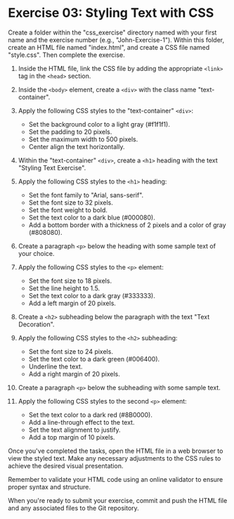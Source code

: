 # Exercise 03: Styling Text with CSS

Create a folder within the "css_exercise" directory named with your first name and the exercise number (e.g., "John-Exercise-1"). Within this folder, create an HTML file named "index.html", and create a CSS file named "style.css". Then complete the exercise.

1. Inside the HTML file, link the CSS file by adding the appropriate `<link>` tag in the `<head>` section.

2. Inside the `<body>` element, create a `<div>` with the class name "text-container".

3. Apply the following CSS styles to the "text-container" `<div>`:
   - Set the background color to a light gray (#f1f1f1).
   - Set the padding to 20 pixels.
   - Set the maximum width to 500 pixels.
   - Center align the text horizontally.

4. Within the "text-container" `<div>`, create a `<h1>` heading with the text "Styling Text Exercise".

5. Apply the following CSS styles to the `<h1>` heading:
   - Set the font family to "Arial, sans-serif".
   - Set the font size to 32 pixels.
   - Set the font weight to bold.
   - Set the text color to a dark blue (#000080).
   - Add a bottom border with a thickness of 2 pixels and a color of gray (#808080).

6. Create a paragraph `<p>` below the heading with some sample text of your choice.

7. Apply the following CSS styles to the `<p>` element:
   - Set the font size to 18 pixels.
   - Set the line height to 1.5.
   - Set the text color to a dark gray (#333333).
   - Add a left margin of 20 pixels.

8. Create a `<h2>` subheading below the paragraph with the text "Text Decoration".

9. Apply the following CSS styles to the `<h2>` subheading:
   - Set the font size to 24 pixels.
   - Set the text color to a dark green (#006400).
   - Underline the text.
   - Add a right margin of 20 pixels.

10. Create a paragraph `<p>` below the subheading with some sample text.

11. Apply the following CSS styles to the second `<p>` element:
    - Set the text color to a dark red (#8B0000).
    - Add a line-through effect to the text.
    - Set the text alignment to justify.
    - Add a top margin of 10 pixels.

Once you've completed the tasks, open the HTML file in a web browser to view the styled text. Make any necessary adjustments to the CSS rules to achieve the desired visual presentation.

Remember to validate your HTML code using an online validator to ensure proper syntax and structure.

When you're ready to submit your exercise, commit and push the HTML file and any associated files to the Git repository.

